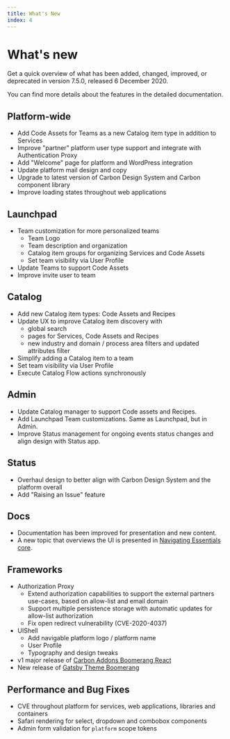 ```yaml
---
title: What's New
index: 4
---
```


# What's new

Get a quick overview of what has been added, changed, improved, or deprecated in version 7.5.0, released 6 December 2020.

You can find more details about the features in the detailed documentation.

## Platform-wide

- Add Code Assets for Teams as a new Catalog item type in addition to Services
- Improve "partner" platform user type support and integrate with Authentication Proxy
- Add "Welcome" page for platform and WordPress integration
- Update platform mail design and copy
- Upgrade to latest version of Carbon Design System and Carbon component library
- Improve loading states throughout web applications

## Launchpad

- Team customization for more personalized teams
  - Team Logo
  - Team description and organization
  - Catalog item groups for organizing Services and Code Assets
  - Set team visibility via User Profile
- Update Teams to support Code Assets
- Improve invite user to team

## Catalog

- Add new Catalog item types: Code Assets and Recipes
- Update UX to improve Catalog item discovery with  
  - global search
  - pages for Services, Code Assets and Recipes
  - new industry and domain / process area filters and updated attributes filter
- Simplify adding a Catalog item to a team
- Set team visibility via User Profile
- Execute Catalog Flow actions synchronously

## Admin

- Update Catalog manager to support Code assets and Recipes.
- Add Launchpad Team customizations. Same as Launchpad, but in Admin.
- Improve Status management for ongoing events status changes and align design with Status app.

## Status

- Overhaul design to better align with Carbon Design System and the platform overall
- Add "Raising an Issue" feature

## Docs

- Documentation has been improved for presentation and new content.
- A new topic that overviews the UI is presented in [Navigating Essentials core](/essentials-core/7.5.0/introduction/navigating-core).

## Frameworks

- Authorization Proxy
  - Extend authorization capabilities to support the external partners use-cases, based on allow-list and email domain
  - Support multiple persistence storage with automatic updates for allow-list authorization
  - Fix open redirect vulnerability (CVE-2020-4037)
- UIShell
  - Add navigable platform logo / platform name
  - User Profile
  - Typography and design tweaks
- v1 major release of [Carbon Addons Boomerang React](https://github.com/boomerang-io/carbon-addons-boomerang-react)
- New release of [Gatsby Theme Boomerang](https://github.com/boomerang-io/gatsby-theme-boomerang)

## Performance and Bug Fixes

- CVE throughout platform for services, web applications, libraries and containers
- Safari rendering for select, dropdown and combobox components
- Admin form validation for `platform` scope tokens
